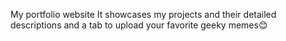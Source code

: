 My portfolio website
It showcases my projects and their detailed descriptions and a tab to upload your favorite geeky memes😊
